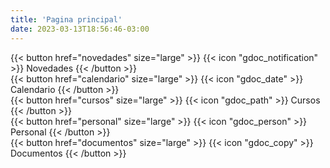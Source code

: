 ```yaml
---
title: 'Pagina principal'
date: 2023-03-13T18:56:46-03:00
---
```


{{< button href="novedades" size="large" >}} {{< icon "gdoc_notification" >}} Novedades {{< /button >}}<br>
{{< button href="calendario" size="large" >}} {{< icon "gdoc_date" >}} Calendario {{< /button >}}<br>
{{< button href="cursos" size="large" >}} {{< icon "gdoc_path" >}} Cursos {{< /button >}}<br>
{{< button href="personal" size="large" >}} {{< icon "gdoc_person" >}} Personal {{< /button >}}<br>
{{< button href="documentos" size="large" >}} {{< icon "gdoc_copy" >}} Documentos {{< /button >}}
